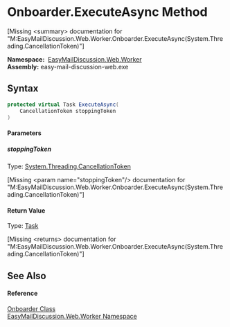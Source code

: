 Onboarder.ExecuteAsync Method
=============================

[Missing &lt;summary> documentation for "M:EasyMailDiscussion.Web.Worker.Onboarder.ExecuteAsync(System.Threading.CancellationToken)"]


  **Namespace:**  [EasyMailDiscussion.Web.Worker][1]  
  **Assembly:** easy-mail-discussion-web.exe

Syntax
------

```csharp
protected virtual Task ExecuteAsync(
	CancellationToken stoppingToken
)
```

#### Parameters

##### *stoppingToken*
Type: [System.Threading.CancellationToken][2]  

[Missing &lt;param name="stoppingToken"/> documentation for "M:EasyMailDiscussion.Web.Worker.Onboarder.ExecuteAsync(System.Threading.CancellationToken)"]


#### Return Value
Type: [Task][3]  

[Missing &lt;returns> documentation for "M:EasyMailDiscussion.Web.Worker.Onboarder.ExecuteAsync(System.Threading.CancellationToken)"]


See Also
--------

#### Reference
[Onboarder Class][4]  
[EasyMailDiscussion.Web.Worker Namespace][1]  

[1]: ../README.md
[2]: https://docs.microsoft.com/dotnet/api/system.threading.cancellationtoken
[3]: https://docs.microsoft.com/dotnet/api/system.threading.tasks.task
[4]: README.md